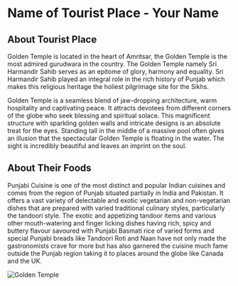 # Name of Tourist Place - Your Name

## About Tourist Place 
Golden Temple is located in the heart of Amritsar, the Golden Temple is the most admired gurudwara in the country. The Golden Temple namely Sri Harmandir Sahib 
serves as an epitome of glory, harmony and equality. Sri Harmandir Sahib played an integral role in the rich history of Punjab which makes this religious heritage 
the holiest pilgrimage site for the Sikhs.

Golden Temple is a seamless blend of jaw-dropping architecture, warm hospitality and captivating peace. It attracts devotees from different corners of the globe 
who seek blessing and spiritual solace. This magnificent structure with sparkling golden walls and intricate designs is an absolute treat for the eyes. Standing 
tall in the middle of a massive pool often gives an illusion that the spectacular Golden Temple is floating in the water. The sight is incredibly beautiful and 
leaves an imprint on the soul.

## About Their Foods
Punjabi Cuisine is one of the most distinct and popular Indian cuisines and comes from the region of Punjab situated partially in India and Pakistan. 
It offers a vast variety of delectable and exotic vegetarian and non-vegetarian dishes that are prepared with varied traditional culinary styles, 
particularly the tandoori style. The exotic and appetizing tandoor items and various other mouth-watering and finger licking dishes having rich, 
spicy and buttery flavour savoured with Punjabi Basmati rice of varied forms and special Punjabi breads like Tandoori Roti and Naan have not only 
made the gastronomists crave for more but has also garnered the cuisine much fame outside the Punjab region taking it to places around the globe 
like Canada and the UK.

<img align="center" src="http://justfunfacts.com/wp-content/uploads/2016/04/golden-temple.jpg" alt="Golden Temple"/>

<!--Example: <img align="center" src="https://lotustours.in/assets/img/taj/photo-room-detail-1.jpg" alt="Taj Mahal"/> -->
